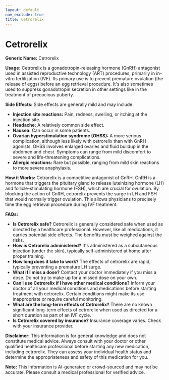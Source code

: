 ```yaml
---
layout: default
nav_exclude: true
title: Cetrorelix
---
```


# Cetrorelix

**Generic Name:** Cetrorelix

**Usage:** Cetrorelix is a gonadotropin-releasing hormone (GnRH) antagonist used in assisted reproductive technology (ART) procedures, primarily in in-vitro fertilization (IVF).  Its primary use is to prevent premature ovulation (the release of eggs) before an egg retrieval procedure. It's also sometimes used to suppress gonadotropin secretion in other settings like in the treatment of precocious puberty.

**Side Effects:**  Side effects are generally mild and may include:

* **Injection site reactions:**  Pain, redness, swelling, or itching at the injection site.
* **Headache:** A relatively common side effect.
* **Nausea:**  Can occur in some patients.
* **Ovarian hyperstimulation syndrome (OHSS):**  A more serious complication, although less likely with cetrorelix than with GnRH agonists.  OHSS involves enlarged ovaries and fluid buildup in the abdomen and chest.  Symptoms can range from mild discomfort to severe and life-threatening complications.
* **Allergic reactions:** Rare but possible, ranging from mild skin reactions to more severe anaphylaxis.


**How it Works:** Cetrorelix is a competitive antagonist of GnRH.  GnRH is a hormone that triggers the pituitary gland to release luteinizing hormone (LH) and follicle-stimulating hormone (FSH), which are crucial for ovulation. By blocking the action of GnRH, cetrorelix prevents the surge in LH and FSH that would normally trigger ovulation. This allows physicians to precisely time the egg retrieval procedure during IVF treatment.


**FAQs:**

* **Is Cetrorelix safe?**  Cetrorelix is generally considered safe when used as directed by a healthcare professional. However, like all medications, it carries potential side effects.  The benefits must be weighed against the risks.
* **How is Cetrorelix administered?**  It's administered as a subcutaneous injection (under the skin), typically self-administered at home after proper training.
* **How long does it take to work?**  The effects of cetrorelix are rapid, typically preventing a premature LH surge.
* **What if I miss a dose?**  Contact your doctor immediately if you miss a dose.  Do not try to make up for a missed dose on your own.
* **Can I use Cetrorelix if I have other medical conditions?**  Inform your doctor of all your medical conditions and medications before starting treatment with cetrorelix.  Certain conditions might make its use inappropriate or require careful monitoring.
* **What are the long-term effects of Cetrorelix?**  There are no known significant long-term effects of cetrorelix when used as directed for a short duration as part of an IVF cycle.
* **Is Cetrorelix covered by insurance?**  Insurance coverage varies.  Check with your insurance provider.


**Disclaimer:** This information is for general knowledge and does not constitute medical advice.  Always consult with your doctor or other qualified healthcare professional before starting any new medication, including cetrorelix.  They can assess your individual health status and determine the appropriateness and safety of this medication for you.


**Note:** This information is AI-generated or crowd-sourced and may not be accurate. Please consult a medical professional for verified advice.
